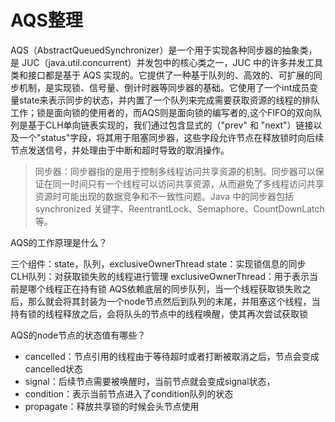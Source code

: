 # AQS整理

AQS（AbstractQueuedSynchronizer）是一个用于实现各种同步器的抽象类，是 JUC（java.util.concurrent）并发包中的核心类之一，JUC 中的许多并发工具类和接口都是基于 AQS 实现的。它提供了一种基于队列的、高效的、可扩展的同步机制，是实现锁、信号量、倒计时器等同步器的基础。它使用了一个int成员变量state来表示同步的状态，并内置了一个队列来完成需要获取资源的线程的排队工作；锁是面向锁的使用者的，而AQS则是面向锁的编写者的,这个FIFO的双向队列是基于CLH单向链表实现的，我们通过包含显式的（"prev" 和 "next"）链接以及一个"status"字段，将其用于阻塞同步器，这些字段允许节点在释放锁时向后续节点发送信号，并处理由于中断和超时导致的取消操作。


> 同步器：同步器指的是用于控制多线程访问共享资源的机制。同步器可以保证在同一时间只有一个线程可以访问共享资源，从而避免了多线程访问共享资源时可能出现的数据竞争和不一致性问题。Java 中的同步器包括 synchronized 关键字、ReentrantLock、Semaphore、CountDownLatch 等。

AQS的工作原理是什么？

三个组件：state，队列，exclusiveOwnerThread
state：实现锁信息的同步
CLH队列：对获取锁失败的线程进行管理
exclusiveOwnerThread：用于表示当前是哪个线程正在持有锁
AQS依赖底层的同步队列，当一个线程获取锁失败之后，那么就会将其封装为一个node节点然后到队列的末尾，并阻塞这个线程，当持有锁的线程释放之后，会将队头的节点中的线程唤醒，使其再次尝试获取锁

AQS的node节点的状态值有哪些？

- cancelled：节点引用的线程由于等待超时或者打断被取消之后，节点会变成cancelled状态
- signal：后续节点需要被唤醒时，当前节点就会变成signal状态，
- condition：表示当前节点进入了condition队列的状态
- propagate：释放共享锁的时候会头节点使用
